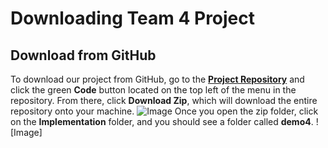 # Downloading Team 4 Project
## Download from GitHub
To download our project from GitHub, go to the __[Project Repository](https://github.com/DiegoFraR/swe3313Project)__ and click the green __Code__ button located on the top left of the menu in the repository. From there, click __Download Zip__, which will download the entire repository onto your machine. 
![Image](https://github.com/DiegoFraR/swe3313Project/blob/main/Implementation/Screenshot%202023-11-30%20at%203.15.59%20PM.png)
Once you open the zip folder, click on the __Implementation__ folder, and you should see a folder called __demo4__. 
![Image]
